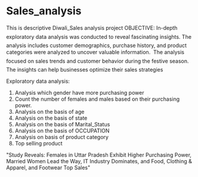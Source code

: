 # Sales_analysis
This is  descriptive Diwali_Sales analysis project 
OBJECTIVE:
In-depth exploratory data analysis was conducted to reveal fascinating insights.
The analysis includes customer demographics, purchase history, and product categories were analyzed
to uncover valuable information.
 The analysis focused on sales trends and customer behavior during the festive season.
 The insights can help businesses optimize their sales strategies

Exploratory data analysis:
1. Analysis which gender have more purchasing power 
2. Count the number of females and males based on their purchasing power.
3. Analysis on the basis of age
4. Analysis on the basis of state 
5. Analysis on the basis of Marital_Status
6. Analysis on the basis of OCCUPATION
7. Analysis on basis of product category
8. Top selling product

"Study Reveals: Females in Uttar Pradesh Exhibit Higher Purchasing Power, Married Women Lead the Way, IT Industry Dominates, and Food, Clothing & Apparel, and Footwear Top Sales"
